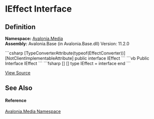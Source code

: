 # IEffect Interface




## Definition
**Namespace:** <a href="N_Avalonia_Media">Avalonia.Media</a>  
**Assembly:** Avalonia.Base (in Avalonia.Base.dll) Version: 11.2.0

<Tabs groupId="api-code-preview">
<TabItem value="csharp" label="C#">
```csharp
[TypeConverterAttribute(typeof(EffectConverter))]
[NotClientImplementableAttribute]
public interface IEffect
```
</TabItem>
<TabItem value="vb" label="VB">
```vb
<TypeConverterAttribute(GetType(EffectConverter))>
<NotClientImplementableAttribute>
Public Interface IEffect
```
</TabItem>
<TabItem value="fsharp" label="F#">
```fsharp
[<TypeConverterAttribute(typeof(EffectConverter))>]
[<NotClientImplementableAttribute>]
type IEffect = interface end
```
</TabItem>
</Tabs>



<a href="https://github.com/AvaloniaUI/Avalonia/tree/master/src/Avalonia.Base/Media/Effects/IEffect.cs" title="View the source code">View Source</a>



## See Also


#### Reference
<a href="N_Avalonia_Media">Avalonia.Media Namespace</a>  

